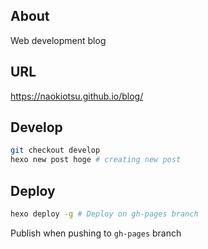 ## About
Web development blog

## URL
https://naokiotsu.github.io/blog/

## Develop
```bash
git checkout develop
hexo new post hoge # creating new post
```

## Deploy
```bash
hexo deploy -g # Deploy on gh-pages branch
```
Publish when pushing to `gh-pages` branch
